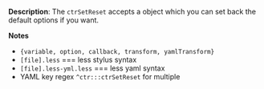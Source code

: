 __Description__: The `ctrSetReset` accepts a object which you can set back the default options if you want.

__Notes__

+ `{variable, option, callback, transform, yamlTransform}`
+ `[file].less` === less stylus syntax
+ `[file].less-yml.less` === less yaml syntax
+ YAML key regex `^ctr:::ctrSetReset` for multiple
